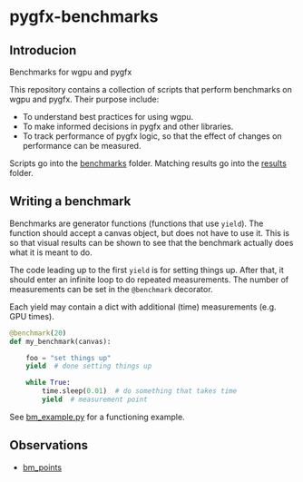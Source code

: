 # pygfx-benchmarks

## Introducion

Benchmarks for wgpu and pygfx

This repository contains a collection of scripts that perform benchmarks on wgpu and pygfx.
Their purpose include:

* To understand best practices for using wgpu.
* To make informed decisions in pygfx and other libraries.
* To track performance of pygfx logic, so that the effect of changes on performance can be measured.

Scripts go into the [benchmarks](benchmarks/) folder. Matching results go into the [results](results/) folder.


## Writing a benchmark

Benchmarks are generator functions (functions that use `yield`). The
function should accept a canvas object, but does not have to use it.
This is so that visual results can be shown to see that the benchmark
actually does what it is meant to do.

The code leading up to the first `yield` is for setting things up. After
that, it should enter an infinite loop to do repeated measurements.
The number of measurements can be set in the `@benchmark`  decorator.

Each yield may contain a dict with additional (time) measurements (e.g. GPU times).


```py
@benchmark(20)
def my_benchmark(canvas):

    foo = "set things up"
    yield  # done setting things up

    while True:
        time.sleep(0.01)  # do something that takes time
        yield  # measurement point

```

See [bm_example.py](benchmarks/bm_example.py) for a functioning example.


## Observations

* [bm_points](results/bm_points.md)